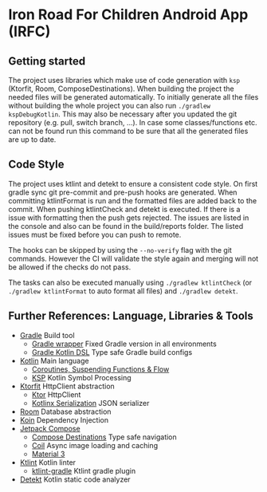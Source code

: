 # Iron Road For Children Android App (IRFC)

## Getting started

The project uses libraries which make use of code generation with `ksp` (Ktorfit, Room,
ComposeDestinations). When building the project the needed files will be generated automatically.
To initially generate all the files without building the whole project you can also run
`./gradlew kspDebugKotlin`. This may also be necessary after you updated the git repository
(e.g. pull, switch branch, ...). In case some classes/functions etc. can not be found run this
command to be sure that all the generated files are up to date.

## Code Style

The project uses ktlint and detekt to ensure a consistent code style. On first gradle sync git
pre-commit and pre-push hooks are generated. When committing ktlintFormat is run and the formatted
files are added back to the commit. When pushing ktlintCheck and detekt is executed. If there is a
issue with formatting then the push gets rejected. The issues are listed in the console and also can
be found in the build/reports folder. The listed issues must be fixed before you can push to remote.

The hooks can be skipped by using the `--no-verify` flag with the git commands. However the CI will
validate the style again and merging will not be allowed if the checks do not pass.

The tasks can also be executed manually using `./gradlew ktlintCheck` (or `./gradlew ktlintFormat`
to auto format all files) and `./gradlew detekt`.

## Further References: Language, Libraries & Tools

- [Gradle](https://gradle.org/) Build tool
    - [Gradle wrapper](https://docs.gradle.org/current/userguide/gradle_wrapper.html) Fixed Gradle
      version in all environments
    - [Gradle Kotlin DSL](https://docs.gradle.org/current/userguide/kotlin_dsl.html) Type safe
      Gradle build configs
- [Kotlin](https://kotlinlang.org/) Main language
    - [Coroutines, Suspending Functions & Flow](https://kotlinlang.org/docs/coroutines-guide.html)
    - [KSP](https://kotlinlang.org/docs/ksp-overview.html) Kotlin Symbol Processing
- [Ktorfit](https://foso.github.io/Ktorfit/) HttpClient abstraction
    - [Ktor](https://ktor.io/) HttpClient
    - [Kotlinx Serialization](https://kotlinlang.org/docs/serialization.html) JSON serializer
- [Room](https://developer.android.com/training/data-storage/room) Database abstraction
- [Koin](https://insert-koin.io/) Dependency Injection
- [Jetpack Compose](https://developer.android.com/jetpack/compose)
    - [Compose Destinations](https://composedestinations.rafaelcosta.xyz/) Type safe navigation
    - [Coil](https://coil-kt.github.io/coil/) Async image loading and caching
    - [Material 3](https://developer.android.com/jetpack/compose/designsystems/material3)
- [Ktlint](https://pinterest.github.io/ktlint/) Kotlin linter
    - [ktlint-gradle](https://github.com/JLLeitschuh/ktlint-gradle) Ktlint gradle plugin
- [Detekt](https://detekt.dev/) Kotlin static code analyzer
